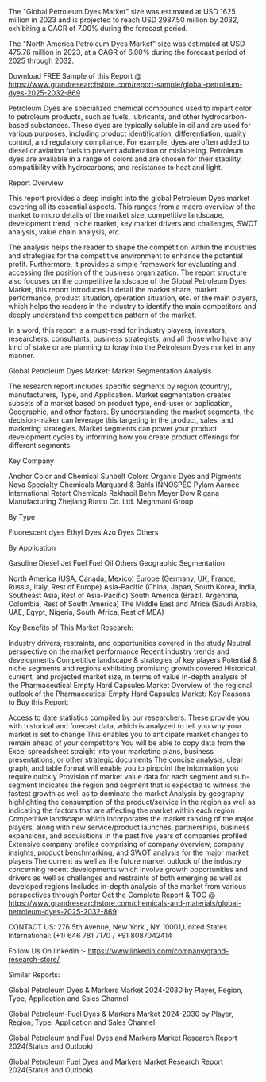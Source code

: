  The "Global Petroleum Dyes Market" size was estimated at USD 1625 million in 2023 and is projected to reach USD 2987.50 million by 2032, exhibiting a CAGR of 7.00% during the forecast period.



The "North America Petroleum Dyes Market" size was estimated at USD 475.76 million in 2023, at a CAGR of 6.00% during the forecast period of 2025 through 2032.

Download FREE Sample of this Report @ https://www.grandresearchstore.com/report-sample/global-petroleum-dyes-2025-2032-869




Petroleum Dyes are specialized chemical compounds used to impart color to petroleum products, such as fuels, lubricants, and other hydrocarbon-based substances. These dyes are typically soluble in oil and are used for various purposes, including product identification, differentiation, quality control, and regulatory compliance. For example, dyes are often added to diesel or aviation fuels to prevent adulteration or mislabeling. Petroleum dyes are available in a range of colors and are chosen for their stability, compatibility with hydrocarbons, and resistance to heat and light.







Report Overview

This report provides a deep insight into the global Petroleum Dyes market covering all its essential aspects. This ranges from a macro overview of the market to micro details of the market size, competitive landscape, development trend, niche market, key market drivers and challenges, SWOT analysis, value chain analysis, etc.



The analysis helps the reader to shape the competition within the industries and strategies for the competitive environment to enhance the potential profit. Furthermore, it provides a simple framework for evaluating and accessing the position of the business organization. The report structure also focuses on the competitive landscape of the Global Petroleum Dyes Market, this report introduces in detail the market share, market performance, product situation, operation situation, etc. of the main players, which helps the readers in the industry to identify the main competitors and deeply understand the competition pattern of the market.



In a word, this report is a must-read for industry players, investors, researchers, consultants, business strategists, and all those who have any kind of stake or are planning to foray into the Petroleum Dyes market in any manner.



Global Petroleum Dyes Market: Market Segmentation Analysis

The research report includes specific segments by region (country), manufacturers, Type, and Application. Market segmentation creates subsets of a market based on product type, end-user or application, Geographic, and other factors. By understanding the market segments, the decision-maker can leverage this targeting in the product, sales, and marketing strategies. Market segments can power your product development cycles by informing how you create product offerings for different segments.



Key Company



Anchor Color and Chemical
Sunbelt Colors
Organic Dyes and Pigments
Nova Specialty Chemicals
Marquard & Bahls
INNOSPEC
Pylam
Aarnee International
Retort Chemicals
Rekhaoil
Behn Meyer
Dow
Rigana Manufacturing
Zhejiang Runtu Co.
Ltd.
Meghmani Group


By Type



Fluorescent dyes
Ethyl Dyes
Azo Dyes
Others


By Application



Gasoline
Diesel
Jet Fuel
Fuel Oil
Others
Geographic Segmentation



North America (USA, Canada, Mexico)
Europe (Germany, UK, France, Russia, Italy, Rest of Europe)
Asia-Pacific (China, Japan, South Korea, India, Southeast Asia, Rest of Asia-Pacific)
South America (Brazil, Argentina, Columbia, Rest of South America)
The Middle East and Africa (Saudi Arabia, UAE, Egypt, Nigeria, South Africa, Rest of MEA)


Key Benefits of This Market Research:



Industry drivers, restraints, and opportunities covered in the study
Neutral perspective on the market performance
Recent industry trends and developments
Competitive landscape & strategies of key players
Potential & niche segments and regions exhibiting promising growth covered
Historical, current, and projected market size, in terms of value
In-depth analysis of the Pharmaceutical Empty Hard Capsules Market
Overview of the regional outlook of the Pharmaceutical Empty Hard Capsules Market:
Key Reasons to Buy this Report:



Access to date statistics compiled by our researchers. These provide you with historical and forecast data, which is analyzed to tell you why your market is set to change
This enables you to anticipate market changes to remain ahead of your competitors
You will be able to copy data from the Excel spreadsheet straight into your marketing plans, business presentations, or other strategic documents
The concise analysis, clear graph, and table format will enable you to pinpoint the information you require quickly
Provision of market value data for each segment and sub-segment
Indicates the region and segment that is expected to witness the fastest growth as well as to dominate the market
Analysis by geography highlighting the consumption of the product/service in the region as well as indicating the factors that are affecting the market within each region
Competitive landscape which incorporates the market ranking of the major players, along with new service/product launches, partnerships, business expansions, and acquisitions in the past five years of companies profiled
Extensive company profiles comprising of company overview, company insights, product benchmarking, and SWOT analysis for the major market players
The current as well as the future market outlook of the industry concerning recent developments which involve growth opportunities and drivers as well as challenges and restraints of both emerging as well as developed regions
Includes in-depth analysis of the market from various perspectives through Porter
Get the Complete Report & TOC @ https://www.grandresearchstore.com/chemicals-and-materials/global-petroleum-dyes-2025-2032-869

CONTACT US:
276 5th Avenue, New York , NY 10001,United States
International: (+1) 646 781 7170 / +91 8087042414

Follow Us On linkedin :- https://www.linkedin.com/company/grand-research-store/


Similar Reports:

Global Petroleum Dyes & Markers Market 2024-2030 by Player, Region, Type, Application and Sales Channel

Global Petroleum-Fuel Dyes & Markers Market 2024-2030 by Player, Region, Type, Application and Sales Channel

Global Petroleum and Fuel Dyes and Markers Market Research Report 2024(Status and Outlook)

Global Petroleum Fuel Dyes and Markers Market Research Report 2024(Status and Outlook)
